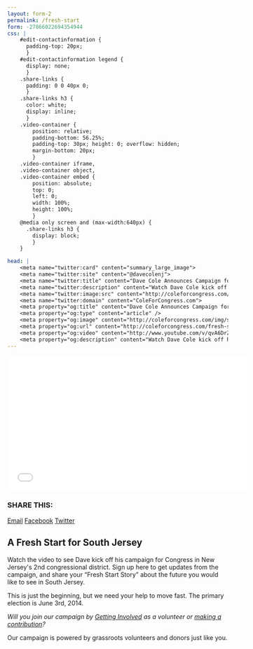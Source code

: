 ```yaml
---
layout: form-2
permalink: /fresh-start
form: -27866022694354944
css: |
    #edit-contactinformation {
      padding-top: 20px;
      }
    #edit-contactinformation legend {
      display: none;
      }
    .share-links {
      padding: 0 0 40px 0;
      }
    .share-links h3 {
      color: white;
      display: inline;
      }
    .video-container {
        position: relative;
        padding-bottom: 56.25%;
        padding-top: 30px; height: 0; overflow: hidden;
        margin-bottom: 20px;
        }
    .video-container iframe,
    .video-container object,
    .video-container embed {
        position: absolute;
        top: 0;
        left: 0;
        width: 100%;
        height: 100%;
        }
    @media only screen and (max-width:640px) {
      .share-links h3 {
        display: block;
        } 
    }

head: |
    <meta name="twitter:card" content="summary_large_image">
    <meta name="twitter:site" content="@davecolenj">
    <meta name="twitter:title" content="Dave Cole Announces Campaign for Congress">
    <meta name="twitter:description" content="Watch Dave Cole kick off his campaign for Congress in New Jersey's 2nd District. Join me in supporting his campaign for a Fresh Start in South Jersey!">
    <meta name="twitter:image:src" content="http://coleforcongress.com/img/social/video-share.jpg">
    <meta name="twitter:domain" content="ColeForCongress.com">
    <meta property="og:title" content="Dave Cole Announces Campaign for Congress" />
    <meta property="og:type" content="article" />
    <meta property="og:image" content="http://coleforcongress.com/img/social/video-share.jpg" />
    <meta property="og:url" content="http://coleforcongress.com/fresh-start" />
    <meta property="og:video" content="http://www.youtube.com/v/qvA6DrZaD7U">
    <meta property="og:description" content="Watch Dave Cole kick off his campaign for Congress in New Jersey's 2nd District. Join me in supporting his campaign for a Fresh Start in South Jersey!" />
---
```

<div class="video-container">
<iframe width="548" height="308" src="//www.youtube.com/embed/qvA6DrZaD7U?rel=0&showinfo=0" frameborder="0" allowfullscreen></iframe></div>

<div class="share-links">
  <h3>SHARE THIS: </h3>
  <a target="_blank" href="mailto:?subject=Watch%3A%20Dave%20Cole%20Announces%20Campaign%20for%20Congress%20in%20NJ&amp;body=Dave%20Cole%20announced%20he%20is%20running%20for%20Congress%20in%20New%20Jersey's%202nd%20District.%20%0D%0A%0D%0AJoin%20me%20in%20supporting%20his%20campaign%20for%20a%20Fresh%20Start%20in%20South%20Jersey!%20%0D%0A%0D%0AWatch%20the%20video%20at%20his%20website%20to%20learn%20more%3A%20http%3A%2F%2Fcoleforcongress.com%2Ffresh-start" class="icon mail button">Email</a>
  <a href="https://www.facebook.com/sharer/sharer.php?u=http://coleforcongress.com/fresh-start" target="_blank" class="icon facebook button">Facebook</a>
  <a href="https://twitter.com/intent/tweet?text=Watch%20%40DaveColeNJ%20kick%20off%20his%20campaign%20for%20Congress%20(NJ-2).%20A%20Fresh%20Start%20for%20%23SouthJersey!%20http%3A%2F%2Fcoleforcongress.com%2Ffresh-start" target="_blank" class="icon twitter button">Twitter</a>
</div>

## A Fresh Start for South Jersey

Watch the video to see Dave kick off his campaign for Congress in New Jersey's 2nd congressional district. Sign up here to get updates from the campaign, and share your “Fresh Start Story” about the future you would like to see in South Jersey.

This is just the beginning, but we need your help to move fast. The primary election is June 3rd, 2014.

*Will you join our campaign by [Getting Involved](/get-involved) as a volunteer or [making a contribution](/contribute)?*

Our campaign is powered by grassroots volunteers and donors just like you.
